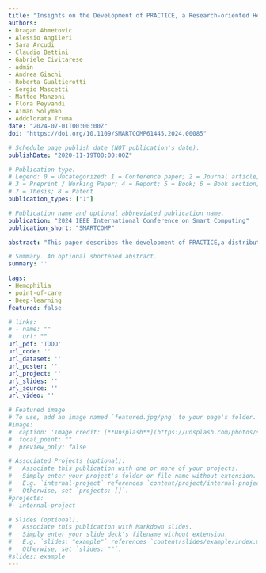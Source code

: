 ```yaml
---
title: "Insights on the Development of PRACTICE, a Research-oriented Healthcare Platform"
authors:
- Dragan Ahmetovic
- Alessio Angileri
- Sara Arcudi
- Claudio Bettini
- Gabriele Civitarese
- admin
- Andrea Giachi
- Roberta Gualtierotti
- Sergio Mascetti
- Matteo Manzoni
- Flora Peyvandi
- Aiman Solyman
- Addolorata Truma
date: "2024-07-01T00:00:00Z"
doi: "https://doi.org/10.1109/SMARTCOMP61445.2024.00085"

# Schedule page publish date (NOT publication's date).
publishDate: "2020-11-19T00:00:00Z"

# Publication type.
# Legend: 0 = Uncategorized; 1 = Conference paper; 2 = Journal article;
# 3 = Preprint / Working Paper; 4 = Report; 5 = Book; 6 = Book section;
# 7 = Thesis; 8 = Patent
publication_types: ["1"]

# Publication name and optional abbreviated publication name.
publication: "2024 IEEE International Conference on Smart Computing"
publication_short: "SMARTCOMP"

abstract: "This paper describes the development of PRACTICE,a distributed healthcare technological platform that supportsvarious research initiatives by the University of Milan and theAngelo Bianchi Bonomi Hemophilia and Thrombosis Center,Fondazione IRCCS Ca’ Granda, Ospedale Maggiore Policlinico.PRACTICE includes three main components: a mobile app thatpatients can use to self-acquire ultrasound images at home,a computer-aided diagnosis web application that supports thepractitioners through a set of machine learning models, and aset of web tools for image annotation, a prerequisite for trainingthe machine learning models. Although PRACTICE was designedin the specific context of supporting the detection of joint recessblood effusions in hemophilic patients, this paper describes themain design and implementation challenges that apply to otherapplications of a research-oriented health platform."

# Summary. An optional shortened abstract.
summary: ''

tags:
- Hemophilia
- point-of-care
- Deep-learning
featured: false

# links:
# - name: ""
#   url: ""
url_pdf: 'TODO'
url_code: ''
url_dataset: ''
url_poster: ''
url_project: ''
url_slides: ''
url_source: ''
url_video: ''

# Featured image
# To use, add an image named `featured.jpg/png` to your page's folder. 
#image:
#  caption: 'Image credit: [**Unsplash**](https://unsplash.com/photos/s9CC2SKySJM)'
#  focal_point: ""
#  preview_only: false

# Associated Projects (optional).
#   Associate this publication with one or more of your projects.
#   Simply enter your project's folder or file name without extension.
#   E.g. `internal-project` references `content/project/internal-project/index.md`.
#   Otherwise, set `projects: []`.
#projects:
#- internal-project

# Slides (optional).
#   Associate this publication with Markdown slides.
#   Simply enter your slide deck's filename without extension.
#   E.g. `slides: "example"` references `content/slides/example/index.md`.
#   Otherwise, set `slides: ""`.
#slides: example
---
```


